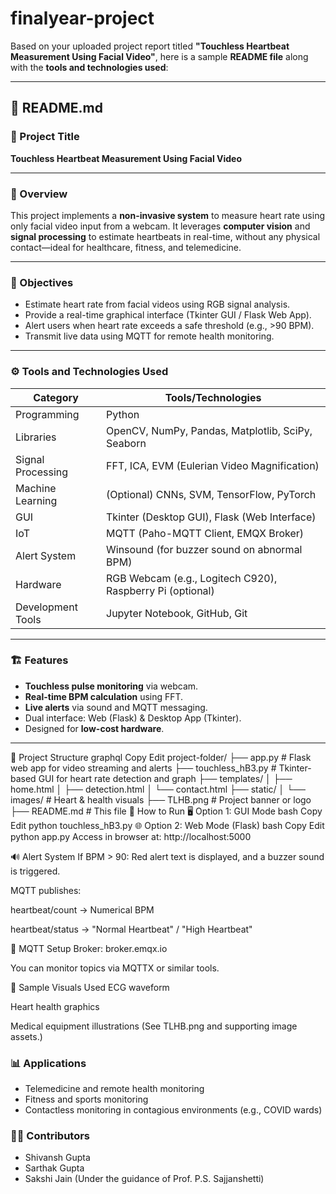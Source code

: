 # finalyear-project
Based on your uploaded project report titled **"Touchless Heartbeat Measurement Using Facial Video"**, here is a sample **README file** along with the **tools and technologies used**:

---

## 📄 README.md

### 📌 Project Title

**Touchless Heartbeat Measurement Using Facial Video**

---

### 🧠 Overview

This project implements a **non-invasive system** to measure heart rate using only facial video input from a webcam. It leverages **computer vision** and **signal processing** to estimate heartbeats in real-time, without any physical contact—ideal for healthcare, fitness, and telemedicine.

---

### 🎯 Objectives

* Estimate heart rate from facial videos using RGB signal analysis.
* Provide a real-time graphical interface (Tkinter GUI / Flask Web App).
* Alert users when heart rate exceeds a safe threshold (e.g., >90 BPM).
* Transmit live data using MQTT for remote health monitoring.

---

### ⚙️ Tools and Technologies Used

| Category          | Tools/Technologies                                        |
| ----------------- | --------------------------------------------------------- |
| Programming       | Python                                                    |
| Libraries         | OpenCV, NumPy, Pandas, Matplotlib, SciPy, Seaborn         |
| Signal Processing | FFT, ICA, EVM (Eulerian Video Magnification)              |
| Machine Learning  | (Optional) CNNs, SVM, TensorFlow, PyTorch                 |
| GUI               | Tkinter (Desktop GUI), Flask (Web Interface)              |
| IoT               | MQTT (Paho-MQTT Client, EMQX Broker)                      |
| Alert System      | Winsound (for buzzer sound on abnormal BPM)               |
| Hardware          | RGB Webcam (e.g., Logitech C920), Raspberry Pi (optional) |
| Development Tools | Jupyter Notebook, GitHub, Git                             |

---

### 🏗️ Features

* **Touchless pulse monitoring** via webcam.
* **Real-time BPM calculation** using FFT.
* **Live alerts** via sound and MQTT messaging.
* Dual interface: Web (Flask) & Desktop App (Tkinter).
* Designed for **low-cost hardware**.

---

📁 Project Structure
graphql
Copy
Edit
project-folder/
├── app.py                 # Flask web app for video streaming and alerts
├── touchless_hB3.py       # Tkinter-based GUI for heart rate detection and graph
├── templates/
│   ├── home.html
│   ├── detection.html
│   └── contact.html
├── static/
│   └── images/            # Heart & health visuals
├── TLHB.png               # Project banner or logo
├── README.md              # This file
🚀 How to Run
🖥️ Option 1: GUI Mode
bash
Copy
Edit
python touchless_hB3.py
🌐 Option 2: Web Mode (Flask)
bash
Copy
Edit
python app.py
Access in browser at: http://localhost:5000

🔊 Alert System
If BPM > 90: Red alert text is displayed, and a buzzer sound is triggered.

MQTT publishes:

heartbeat/count → Numerical BPM

heartbeat/status → "Normal Heartbeat" / "High Heartbeat"

📡 MQTT Setup
Broker: broker.emqx.io

You can monitor topics via MQTTX or similar tools.

📸 Sample Visuals Used
ECG waveform

Heart health graphics

Medical equipment illustrations
(See TLHB.png and supporting image assets.)

### 📊 Applications

* Telemedicine and remote health monitoring
* Fitness and sports monitoring
* Contactless monitoring in contagious environments (e.g., COVID wards)


### 👨‍💻 Contributors

* Shivansh Gupta
* Sarthak Gupta
* Sakshi Jain
  (Under the guidance of Prof. P.S. Sajjanshetti)

